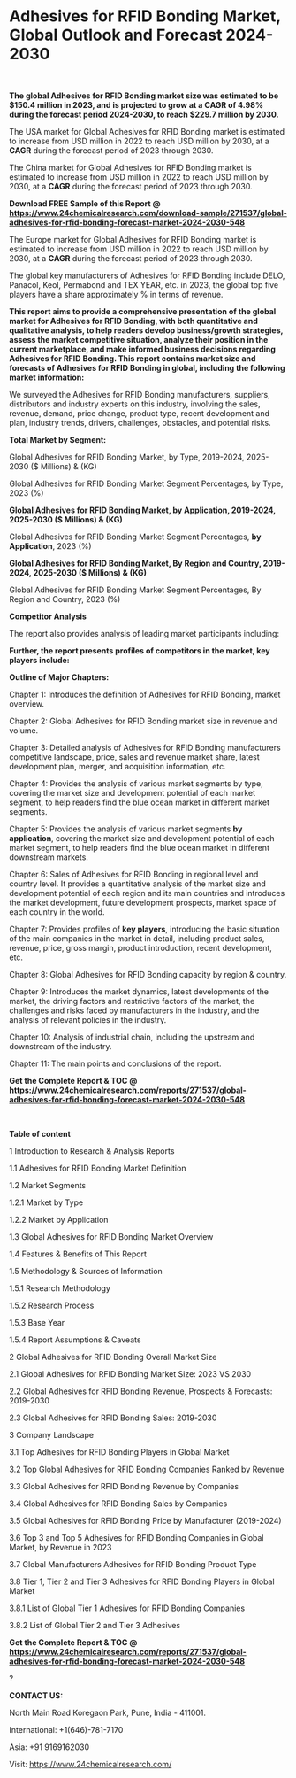 <h1>Adhesives for RFID Bonding Market, Global Outlook and Forecast 2024-2030</h1><br/><p><strong>The global Adhesives for RFID Bonding market size was estimated to be $150.4 million in 2023, and is projected to grow at a <strong>CAGR</strong> of 4.98% during the forecast period 2024-2030, to reach $229.7 million by 2030.</strong></p>
 
 
 
 <p>The USA market for Global Adhesives for RFID Bonding market is estimated to increase from USD million in 2022 to reach USD million by 2030, at a <strong>CAGR</strong> during the forecast period of 2023 through 2030.</p>
 
 
 
 <p>The China market for Global Adhesives for RFID Bonding market is estimated to increase from USD million in 2022 to reach USD million by 2030, at a <strong>CAGR</strong> during the forecast period of 2023 through 2030.</p>
 
 
 
 <div><b>Download FREE Sample of this Report @ <a href="https://www.24chemicalresearch.com/download-sample/271537/global-adhesives-for-rfid-bonding-forecast-market-2024-2030-548">https://www.24chemicalresearch.com/download-sample/271537/global-adhesives-for-rfid-bonding-forecast-market-2024-2030-548</a></b></div>
 
 
 
 <p>The Europe market for Global Adhesives for RFID Bonding market is estimated to increase from USD million in 2022 to reach USD million by 2030, at a <strong>CAGR</strong> during the forecast period of 2023 through 2030.</p>
 
 
 
 <p>The global key manufacturers of Adhesives for RFID Bonding include DELO, Panacol, Keol, Permabond and TEX YEAR, etc. in 2023, the global top five players have a share approximately % in terms of revenue.</p>
 
 
 
 <p><strong>This report aims to provide a comprehensive presentation of the global market for Adhesives for RFID Bonding, with both quantitative and qualitative analysis, to help readers develop business/growth strategies, assess the market competitive situation, analyze their position in the current marketplace, and make informed business decisions regarding Adhesives for RFID Bonding. This report contains market size and forecasts of Adhesives for RFID Bonding in global, including the following market information:</strong></p>
 
 
 
 <p>We surveyed the Adhesives for RFID Bonding manufacturers, suppliers, distributors and industry experts on this industry, involving the sales, revenue, demand, price change, product type, recent development and plan, industry trends, drivers, challenges, obstacles, and potential risks.</p>
 
 
 
 <p><strong>Total Market by Segment:</strong></p>
 
 
 
 <p>Global Adhesives for RFID Bonding Market, by Type, 2019-2024, 2025-2030 ($ Millions) & (KG)</p>
 
 
 
 <p>Global Adhesives for RFID Bonding Market Segment Percentages, by Type, 2023 (%)</p>
 
 
 
 <p><strong>Global Adhesives for RFID Bonding Market, <strong>by Application</strong>, 2019-2024, 2025-2030 ($ Millions) & (KG)</strong></p>
 
 
 
 <p>Global Adhesives for RFID Bonding Market Segment Percentages, <strong>by Application</strong>, 2023 (%)</p>
 
 
 
 <p><strong>Global Adhesives for RFID Bonding Market, By Region and Country, 2019-2024, 2025-2030 ($ Millions) & (KG)</strong></p>
 
 
 
 <p>Global Adhesives for RFID Bonding Market Segment Percentages, By Region and Country, 2023 (%)</p>
 
 
 
 <p><strong>Competitor Analysis</strong></p>
 
 
 
 <p>The report also provides analysis of leading market participants including:</p>
 
 
 
 <p><strong>Further, the report presents profiles of competitors in the market, <strong>key players</strong> include:</strong></p>
 
 
 
 <p><strong>Outline of Major Chapters:</strong></p>
 
 
 
 <p>Chapter 1: Introduces the definition of Adhesives for RFID Bonding, market overview.</p>
 
 
 
 <p>Chapter 2: Global Adhesives for RFID Bonding market size in revenue and volume.</p>
 
 
 
 <p>Chapter 3: Detailed analysis of Adhesives for RFID Bonding manufacturers competitive landscape, price, sales and revenue market share, latest development plan, merger, and acquisition information, etc.</p>
 
 
 
 <p>Chapter 4: Provides the analysis of various market segments by type, covering the market size and development potential of each market segment, to help readers find the blue ocean market in different market segments.</p>
 
 
 
 <p>Chapter 5: Provides the analysis of various market segments <strong>by application</strong>, covering the market size and development potential of each market segment, to help readers find the blue ocean market in different downstream markets.</p>
 
 
 
 <p>Chapter 6: Sales of Adhesives for RFID Bonding in regional level and country level. It provides a quantitative analysis of the market size and development potential of each region and its main countries and introduces the market development, future development prospects, market space of each country in the world.</p>
 
 
 
 <p>Chapter 7: Provides profiles of <strong>key players</strong>, introducing the basic situation of the main companies in the market in detail, including product sales, revenue, price, gross margin, product introduction, recent development, etc.</p>
 
 
 
 <p>Chapter 8: Global Adhesives for RFID Bonding capacity by region & country.</p>
 
 
 
 <p>Chapter 9: Introduces the market dynamics, latest developments of the market, the driving factors and restrictive factors of the market, the challenges and risks faced by manufacturers in the industry, and the analysis of relevant policies in the industry.</p>
 
 
 
 <p>Chapter 10: Analysis of industrial chain, including the upstream and downstream of the industry.</p>
 
 
 
 <p>Chapter 11: The main points and conclusions of the report.</p>
 
 
 
 <div><b>Get the Complete Report & TOC @ <a href="https://www.24chemicalresearch.com/reports/271537/global-adhesives-for-rfid-bonding-forecast-market-2024-2030-548">https://www.24chemicalresearch.com/reports/271537/global-adhesives-for-rfid-bonding-forecast-market-2024-2030-548</a></b></div>
 
 
 
 <p><br />
 
 <b>Table of content</b></p>
 
 
 
 <p>1 Introduction to Research & Analysis Reports<br />
 
 1.1 Adhesives for RFID Bonding Market Definition<br />
 
 1.2 Market Segments<br />
 
 1.2.1 Market by Type<br />
 
 1.2.2 Market by Application<br />
 
 1.3 Global Adhesives for RFID Bonding Market Overview<br />
 
 1.4 Features & Benefits of This Report<br />
 
 1.5 Methodology & Sources of Information<br />
 
 1.5.1 Research Methodology<br />
 
 1.5.2 Research Process<br />
 
 1.5.3 Base Year<br />
 
 1.5.4 Report Assumptions & Caveats<br />
 
 2 Global Adhesives for RFID Bonding Overall Market Size<br />
 
 2.1 Global Adhesives for RFID Bonding Market Size: 2023 VS 2030<br />
 
 2.2 Global Adhesives for RFID Bonding Revenue, Prospects & Forecasts: 2019-2030<br />
 
 2.3 Global Adhesives for RFID Bonding Sales: 2019-2030<br />
 
 3 Company Landscape<br />
 
 3.1 Top Adhesives for RFID Bonding Players in Global Market<br />
 
 3.2 Top Global Adhesives for RFID Bonding Companies Ranked by Revenue<br />
 
 3.3 Global Adhesives for RFID Bonding Revenue by Companies<br />
 
 3.4 Global Adhesives for RFID Bonding Sales by Companies<br />
 
 3.5 Global Adhesives for RFID Bonding Price by Manufacturer (2019-2024)<br />
 
 3.6 Top 3 and Top 5 Adhesives for RFID Bonding Companies in Global Market, by Revenue in 2023<br />
 
 3.7 Global Manufacturers Adhesives for RFID Bonding Product Type<br />
 
 3.8 Tier 1, Tier 2 and Tier 3 Adhesives for RFID Bonding Players in Global Market<br />
 
 3.8.1 List of Global Tier 1 Adhesives for RFID Bonding Companies<br />
 
 3.8.2 List of Global Tier 2 and Tier 3 Adhesives</p>
 
 
 
 <div><b>Get the Complete Report & TOC @ <a href="https://www.24chemicalresearch.com/reports/271537/global-adhesives-for-rfid-bonding-forecast-market-2024-2030-548">https://www.24chemicalresearch.com/reports/271537/global-adhesives-for-rfid-bonding-forecast-market-2024-2030-548</a></b></div>
 
 
 
 <p>? </p>
 
 
 
 <p><b>CONTACT US:</b><br />
 
 North Main Road Koregaon Park, Pune, India - 411001.<br />
 
 International: +1(646)-781-7170<br />
 
 Asia: +91 9169162030<br />
 
 Visit: <a href="https://www.24chemicalresearch.com/">https://www.24chemicalresearch.com/</a></p>